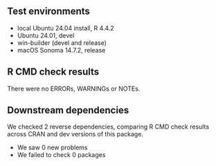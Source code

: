 ## Test environments
* local Ubuntu 24.04 install, R 4.4.2
* Ubuntu 24.01, devel
* win-builder (devel and release)
* macOS Sonoma 14.7.2, release

## R CMD check results
There were no ERRORs, WARNINGs or NOTEs.

## Downstream dependencies

We checked 2 reverse dependencies, comparing R CMD check results across CRAN and dev versions of this package.

 * We saw 0 new problems
 * We failed to check 0 packages

